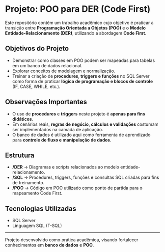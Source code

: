 # Projeto: POO para DER (Code First)

Este repositório contém um trabalho acadêmico cujo objetivo é praticar a transição entre **Programação Orientada a Objetos (POO)** e o **Modelo Entidade-Relacionamento (DER)**, utilizando a abordagem **Code First**.

## Objetivos do Projeto
- Demonstrar como classes em POO podem ser mapeadas para tabelas em um banco de dados relacional.
- Explorar conceitos de modelagem e normalização.
- Treinar a criação de **procedures, triggers e funções** no SQL Server como forma de praticar **lógica de programação e blocos de controle** (IF, CASE, WHILE, etc.).

## Observações Importantes
- O uso de **procedures** e **triggers** neste projeto é **apenas para fins didáticos**.  
- Em cenários reais, **regras de negócio, cálculos e validações** costumam ser implementados na camada de aplicação.  
- O banco de dados é utilizado aqui como ferramenta de aprendizado para **controle de fluxo e manipulação de dados**.  

## Estrutura
- **/DER** → Diagramas e scripts relacionados ao modelo entidade-relacionamento.  
- **/SQL** → Procedures, triggers, funções e consultas SQL criadas para fins de treinamento.  
- **/POO** → Código em POO utilizado como ponto de partida para o mapeamento Code First.  

## Tecnologias Utilizadas
- SQL Server  
- Linguagem SQL (T-SQL)  

---

Projeto desenvolvido como prática acadêmica, visando fortalecer conhecimentos em **banco de dados** e **POO**.
